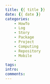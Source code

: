 ```yaml
---
title: {{ title }}
date: {{ date }}
categories:
    - HowTo
    - Log
    - Story
    - Package
    - Project
    - Computing
    - Repository
    - Mobile
    - 
tags:
intro:
comments:
---
```

